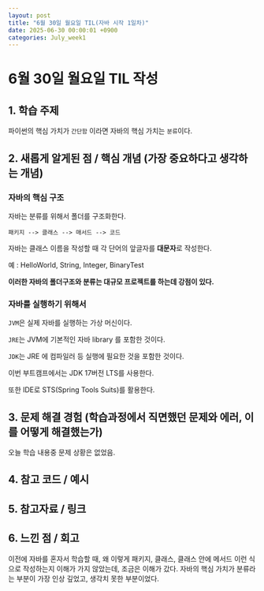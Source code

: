 ```yaml
---
layout: post
title: "6월 30일 월요일 TIL(자바 시작 1일차)"
date: 2025-06-30 00:00:01 +0900
categories: July_week1
---
```


# 6월 30일 월요일 TIL 작성

## 1. 학습 주제
파이썬의 핵심 가치가 `간단함` 이라면 자바의 핵심 가치는 `분류`이다.

## 2. 새롭게 알게된 점 / 핵심 개념 (가장 중요하다고 생각하는 개념)
### 자바의 핵심 구조

자바는 분류를 위해서 폴더를 구조화한다.

`패키지 --> 클래스 --> 매서드 --> 코드`

자바는 클래스 이름을 작성할 때 각 단어의 앞글자를 **대문자**로 작성한다.

예 : HelloWorld, String, Integer, BinaryTest

**이러한 자바의 폴더구조와 분류는 대규모 프로젝트를 하는데 강점이 있다.**

### 자바를 실행하기 위해서

`JVM`은 실제 자바를 실행하는 가상 머신이다.

`JRE`는 JVM에 기본적인 자바 library 를 포함한 것이다.

`JDK`는 JRE 에 컴파일러 등 실행에 필요한 것을 포함한 것이다.

이번 부트캠프에서는 JDK 17버전 LTS를 사용한다.

또한 IDE로 STS(Spring Tools Suits)를 활용한다.

## 3. 문제 해결 경험 (학습과정에서 직면했던 문제와 에러, 이를 어떻게 해결했는가)

오늘 학습 내용중 문제 상황은 없었음.

## 4. 참고 코드 / 예시

## 5. 참고자료 / 링크

## 6. 느낀 점 / 회고 

이전에 자바를 혼자서 학습할 때, 왜 이렇게 패키지, 클래스, 클래스 안에 메서드 이런 식으로 작성하는지 이해가 가지 않았는데, 조금은 이해가 갔다. 자바의 핵심 가치가 분류라는 부분이 가장 인상 깊었고, 생각치 못한 부분이었다.